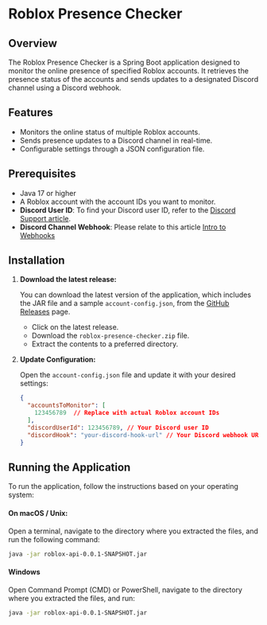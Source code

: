 # Roblox Presence Checker

## Overview

The Roblox Presence Checker is a Spring Boot application designed to monitor the online presence of specified Roblox accounts. It retrieves the presence status of the accounts and sends updates to a designated Discord channel using a Discord webhook.

## Features

- Monitors the online status of multiple Roblox accounts.
- Sends presence updates to a Discord channel in real-time.
- Configurable settings through a JSON configuration file.

## Prerequisites

- Java 17 or higher
- A Roblox account with the account IDs you want to monitor.
-  **Discord User ID**: To find your Discord user ID, refer to the [Discord Support article](https://support.discord.com/hc/en-us/articles/206346498-Where-can-I-find-my-User-Server-Message-ID).
-  **Discord Channel Webhook**: Please relate to this article [Intro to Webhooks](https://support.discord.com/hc/en-us/articles/228383668-Intro-to-Webhooks)

## Installation

1. **Download the latest release:**

   You can download the latest version of the application, which includes the JAR file and a sample `account-config.json`, from the [GitHub Releases](https://github.com/username/repo-name/releases](https://github.com/duckiedot/roblox-presistance-monitor/releases)) page. 

   - Click on the latest release.
   - Download the `roblox-presence-checker.zip` file.
   - Extract the contents to a preferred directory.

2. **Update Configuration:**

   Open the `account-config.json` file and update it with your desired settings:

   ```json
   {
     "accountsToMonitor": [
       123456789  // Replace with actual Roblox account IDs
     ],
     "discordUserId": 123456789, // Your Discord user ID
     "discordHook": "your-discord-hook-url" // Your Discord webhook URL
   }
   ```

## Running the Application
To run the application, follow the instructions based on your operating system:

#### On macOS / Unix:
Open a terminal, navigate to the directory where you extracted the files, and run the following command:

```bash
java -jar roblox-api-0.0.1-SNAPSHOT.jar
```

#### Windows
Open Command Prompt (CMD) or PowerShell, navigate to the directory where you extracted the files, and run:
```bash
java -jar roblox-api-0.0.1-SNAPSHOT.jar
```
